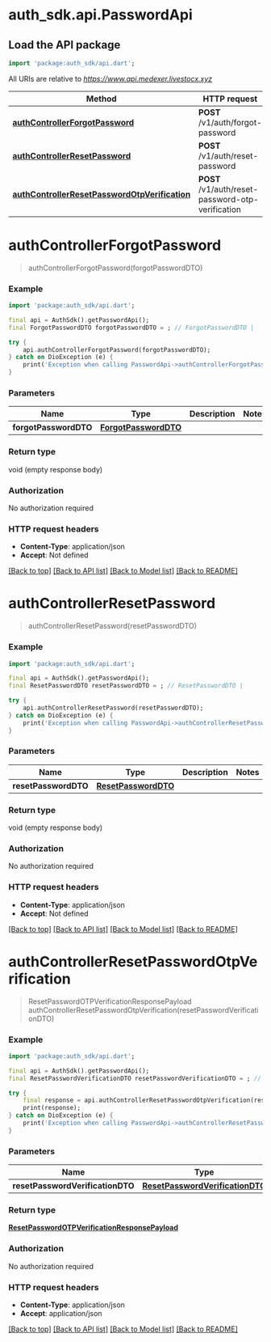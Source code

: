 # auth_sdk.api.PasswordApi

## Load the API package
```dart
import 'package:auth_sdk/api.dart';
```

All URIs are relative to *https://www.api.medexer.livestocx.xyz*

Method | HTTP request | Description
------------- | ------------- | -------------
[**authControllerForgotPassword**](PasswordApi.md#authcontrollerforgotpassword) | **POST** /v1/auth/forgot-password | 
[**authControllerResetPassword**](PasswordApi.md#authcontrollerresetpassword) | **POST** /v1/auth/reset-password | 
[**authControllerResetPasswordOtpVerification**](PasswordApi.md#authcontrollerresetpasswordotpverification) | **POST** /v1/auth/reset-password-otp-verification | 


# **authControllerForgotPassword**
> authControllerForgotPassword(forgotPasswordDTO)



### Example
```dart
import 'package:auth_sdk/api.dart';

final api = AuthSdk().getPasswordApi();
final ForgotPasswordDTO forgotPasswordDTO = ; // ForgotPasswordDTO | 

try {
    api.authControllerForgotPassword(forgotPasswordDTO);
} catch on DioException (e) {
    print('Exception when calling PasswordApi->authControllerForgotPassword: $e\n');
}
```

### Parameters

Name | Type | Description  | Notes
------------- | ------------- | ------------- | -------------
 **forgotPasswordDTO** | [**ForgotPasswordDTO**](ForgotPasswordDTO.md)|  | 

### Return type

void (empty response body)

### Authorization

No authorization required

### HTTP request headers

 - **Content-Type**: application/json
 - **Accept**: Not defined

[[Back to top]](#) [[Back to API list]](../README.md#documentation-for-api-endpoints) [[Back to Model list]](../README.md#documentation-for-models) [[Back to README]](../README.md)

# **authControllerResetPassword**
> authControllerResetPassword(resetPasswordDTO)



### Example
```dart
import 'package:auth_sdk/api.dart';

final api = AuthSdk().getPasswordApi();
final ResetPasswordDTO resetPasswordDTO = ; // ResetPasswordDTO | 

try {
    api.authControllerResetPassword(resetPasswordDTO);
} catch on DioException (e) {
    print('Exception when calling PasswordApi->authControllerResetPassword: $e\n');
}
```

### Parameters

Name | Type | Description  | Notes
------------- | ------------- | ------------- | -------------
 **resetPasswordDTO** | [**ResetPasswordDTO**](ResetPasswordDTO.md)|  | 

### Return type

void (empty response body)

### Authorization

No authorization required

### HTTP request headers

 - **Content-Type**: application/json
 - **Accept**: Not defined

[[Back to top]](#) [[Back to API list]](../README.md#documentation-for-api-endpoints) [[Back to Model list]](../README.md#documentation-for-models) [[Back to README]](../README.md)

# **authControllerResetPasswordOtpVerification**
> ResetPasswordOTPVerificationResponsePayload authControllerResetPasswordOtpVerification(resetPasswordVerificationDTO)



### Example
```dart
import 'package:auth_sdk/api.dart';

final api = AuthSdk().getPasswordApi();
final ResetPasswordVerificationDTO resetPasswordVerificationDTO = ; // ResetPasswordVerificationDTO | 

try {
    final response = api.authControllerResetPasswordOtpVerification(resetPasswordVerificationDTO);
    print(response);
} catch on DioException (e) {
    print('Exception when calling PasswordApi->authControllerResetPasswordOtpVerification: $e\n');
}
```

### Parameters

Name | Type | Description  | Notes
------------- | ------------- | ------------- | -------------
 **resetPasswordVerificationDTO** | [**ResetPasswordVerificationDTO**](ResetPasswordVerificationDTO.md)|  | 

### Return type

[**ResetPasswordOTPVerificationResponsePayload**](ResetPasswordOTPVerificationResponsePayload.md)

### Authorization

No authorization required

### HTTP request headers

 - **Content-Type**: application/json
 - **Accept**: application/json

[[Back to top]](#) [[Back to API list]](../README.md#documentation-for-api-endpoints) [[Back to Model list]](../README.md#documentation-for-models) [[Back to README]](../README.md)

